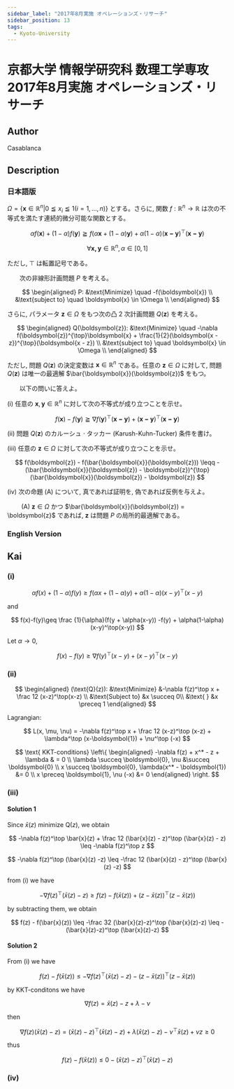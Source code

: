 ```yaml
---
sidebar_label: "2017年8月実施 オペレーションズ・リサーチ"
sidebar_position: 13
tags:
  - Kyoto-University
---
```

# 京都大学 情報学研究科 数理工学専攻 2017年8月実施 オペレーションズ・リサーチ

## **Author**
Casablanca

## **Description**
### 日本語版
$\Omega = \{\boldsymbol{x} \in \mathbb{R}^n| 0 \leqq x_i \leqq 1(i=1,\dots,n)\}$ とする。さらに, 関数 $f:\mathbb{R}^n \rightarrow \mathbb{R}$ は次の不等式を満たす連続的微分可能な関数とする。

$$
\alpha f(\boldsymbol{x}) + (1 - \alpha)f(\boldsymbol{y}) \geqq f(\alpha\boldsymbol{x} + (1 - \alpha)\boldsymbol{y}) + \alpha(1 - \alpha)(\boldsymbol{x - y})^{\top}(\boldsymbol{x - y})
$$

$$
\forall \boldsymbol{x,y} \in \mathbb{R}^n,\alpha \in [0,1]
$$

ただし, $\top$ は転置記号である。

&emsp;&emsp;次の非線形計画問題 $P$ を考える。

$$
\begin{aligned}
P: &\text{Minimize} \quad -f(\boldsymbol{x}) \\
&\text{subject to} \quad \boldsymbol{x} \in \Omega \\
\end{aligned}
$$

さらに, パラメータ $\boldsymbol{z} \in \Omega$ をもつ次の凸 $2$ 次計画問題 $Q(\boldsymbol{z})$ を考える。

$$
\begin{aligned}
Q(\boldsymbol{z}): &\text{Minimize} \quad -\nabla f(\boldsymbol{z})^{\top}\boldsymbol{x} + \frac{1}{2}(\boldsymbol{x - z})^{\top}(\boldsymbol{x - z}) \\
&\text{subject to} \quad \boldsymbol{x} \in \Omega \\
\end{aligned}
$$

ただし, 問題 $Q(\boldsymbol{z})$ の決定変数は $\boldsymbol{x} \in \mathbb{R}^n$ である。任意の $\boldsymbol{z} \in \Omega$ に対して, 問題 $Q(\boldsymbol{z})$ は唯一の最適解 $\bar{\boldsymbol{x}}(\boldsymbol{z})$ をもつ。

&emsp;&emsp;以下の問いに答えよ。

(i) 任意の $\boldsymbol{x}, \boldsymbol{y} \in \mathbb{R}^n$ に対して次の不等式が成り立つことを示せ。

$$
f(\boldsymbol{x}) - f(\boldsymbol{y}) \geqq \nabla f(\boldsymbol{y})^{\top}(\boldsymbol{x - y}) + (\boldsymbol{x - y})^{\top}(\boldsymbol{x - y})
$$

(ii) 問題 $Q(\boldsymbol{z})$ のカルーシュ $\cdot$ タッカー (Karush-Kuhn-Tucker) 条件を書け。

(iii) 任意の $\boldsymbol{z} \in \Omega$ に対して次の不等式が成り立つことを示せ。

$$
f(\boldsymbol{z}) - f(\bar{\boldsymbol{x}}(\boldsymbol{z})) \leqq -(\bar{\boldsymbol{x}}(\boldsymbol{z}) - \boldsymbol{z})^{\top}(\bar{\boldsymbol{x}}(\boldsymbol{z}) - \boldsymbol{z})
$$

(iv) 次の命題 (A) について, 真であれば証明を, 偽であれば反例を与えよ。

&emsp;&emsp; (A) $\boldsymbol{z} \in \Omega$ かつ $\bar{\boldsymbol{x}}(\boldsymbol{z}) = \boldsymbol{z}$ であれば, $\boldsymbol{z}$ は問題 $P$ の局所的最適解である。


### English Version

## **Kai**
### (i)

$$
\alpha f(x) + (1-\alpha)f(y) \geq f(\alpha x + (1-\alpha)y) + \alpha (1-\alpha)(x-y)^\top (x-y)
$$

and

$$
f(x)-f(y)\geq \frac {1}{\alpha}(f(y + \alpha(x-y)) -f(y) + \alpha(1-\alpha)(x-y)^\top(x-y))
$$

Let $\alpha \rightarrow 0$,

$$
f(x) - f(y) \geq \nabla f(y)^\top (x - y) + (x-y)^\top(x-y)
$$

### (ii)

$$
\begin{aligned}
(\text{Q}(z)): &\text{Minimize} &-\nabla f(z)^\top x + \frac 12 (x-z)^\top(x-z) \\
&\text{Subject to} &x \succeq 0\\
&\text{ } &x \preceq 1
\end{aligned}
$$

Lagrangian:

$$
L(x, \mu, \nu) = -\nabla f(z)^\top x + \frac 12 (x-z)^\top (x-z) + \lambda^\top (x-\boldsymbol{1}) + \nu^\top (-x)
$$

$$
\text{ KKT-conditions} \left\{
\begin{aligned}
-\nabla f(z) + x^* - z + \lambda & = 0 \\
\lambda   \succeq \boldsymbol{0}, \nu &\succeq \boldsymbol{0} \\
 x \succeq \boldsymbol{0}, \lambda(x^* - \boldsymbol{1}) &= 0 \\
 x \preceq \boldsymbol{1}, \nu (-x) &= 0
\end{aligned}
\right.
$$

### (iii)
#### Solution 1
Since $\bar{x}(z)$ minimize $\text{Q}(z)$, we obtain

$$
-\nabla f(z)^\top \bar{x}(z) + \frac 12 (\bar{x}(z) - z)^\top (\bar{x}(z) - z) \leq -\nabla f(z)^\top z
$$

$$
-\nabla f(z)^\top (\bar{x}(z) -z) \leq -\frac 12 (\bar{x}(z) - z)^\top (\bar{x}(z) -z)
$$

from (i) we have

$$
-\nabla f(z)^\top (\bar{x}(z) - z) \geq f(z) - f(\bar{x}(z)) + (z-\bar{x}(z))^\top (z-\bar{x}(z))
$$

by subtracting them, we obtain

$$
f(z) - f(\bar{x}(z)) \leq -\frac 32 (\bar{x}(z)-z)^\top (\bar{x}(z)-z) \leq - (\bar{x}(z)-z)^\top (\bar{x}(z)-z)
$$

#### Solution 2
From (i) we have

$$
f(z) - f(\bar{x}(z)) \leq -\nabla f(z)^\top (\bar{x}(z) - z)   - (z-\bar{x}(z))^\top (z-\bar{x}(z))$$

by KKT-conditons we have

$$
\nabla f(z) = \bar{x}(z) - z + \lambda - \nu
$$

then

$$
\nabla f(z)(\bar{x}(z) - z) = (\bar{x}(z) - z) ^\top (\bar{x}(z)-z) + \lambda (\bar{x}(z)-z) - \nu ^\top \bar{x}(z) + \nu z \geq 0
$$

thus

$$
f(z) - f(\bar{x}(z)) \leq 0 - (\bar{x}(z)-z)^\top(\bar{x}(z)-z)
$$

### (iv)
